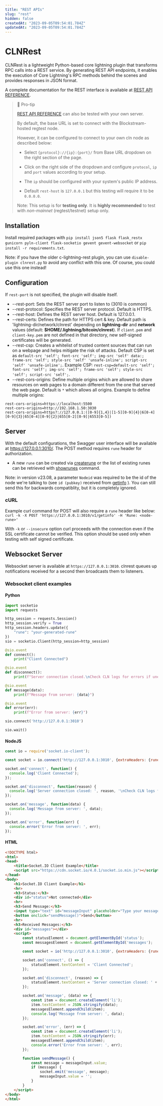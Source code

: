 ```yaml
---
title: "REST APIs"
slug: "rest"
hidden: false
createdAt: "2023-09-05T09:54:01.784Z"
updatedAt: "2023-09-05T09:54:01.784Z"
---
```


# CLNRest

CLNRest is a lightweight Python-based core lightning plugin that transforms RPC calls into a REST service. By generating REST API endpoints, it enables the execution of Core Lightning's RPC methods behind the scenes and provides responses in JSON format.

A complete documentation for the REST interface is available at [REST API REFERENCE](ref:get_list_methods_resource).


> 📘 Pro-tip
>
> [REST API REFERENCE](ref:get_list_methods_resource) can also be tested with your own server.
>
> By default, the base URL is set to connect with the Blockstream-hosted regtest node.
>
> However, it can be configured to connect to your own cln node as described below:
>
> - Select `{protocol}://{ip}:{port}/` from Base URL dropdown on the right section of the page.
>
> - Click on the right side of the dropdown and configure `protocol`, `ip` and `port` values according to your setup.
>
> - The `ip` should be configured with your system's public IP address.
>
> - Default `rest-host` is `127.0.0.1` but this testing will require it to be `0.0.0.0`.
>
> Note: This setup is for **testing only**. It is **highly recommended** to test with _non-mainnet_ (regtest/testnet) setup only.


## Installation

Install required packages with `pip install json5 flask flask_restx gunicorn pyln-client flask-socketio gevent gevent-websocket` or `pip install -r requirements.txt`.

Note: if you have the older c-lightning-rest plugin, you can use `disable-plugin clnrest.py` to avoid any conflict with this one.  Of course, you could use this one instead!

## Configuration

If `rest-port` is not specified, the plugin will disable itself.

- --rest-port: Sets the REST server port to listen to (3010 is common)
- --rest-protocol: Specifies the REST server protocol. Default is HTTPS.
- --rest-host: Defines the REST server host. Default is 127.0.0.1.
- --rest-certs: Defines the path for HTTPS cert & key. Default path is 'lightning-dir/network/clnrest' depending on **lightning-dir** and **network** values (default: **$HOME/.lightning/bitcoin/clnrest**). If `client.pem` and `client-key.pem` are not defined in that directory, new self-signed certificates will be generated.
- --rest-csp: Creates a whitelist of trusted content sources that can run on a webpage and helps mitigate the risk of attacks.
Default CSP is set as `default-src 'self'; font-src 'self'; img-src 'self' data:; frame-src 'self'; style-src 'self' 'unsafe-inline'; script-src 'self' 'unsafe-inline';`.
Example CSP: `rest-csp=default-src 'self'; font-src 'self'; img-src 'self'; frame-src 'self'; style-src 'self'; script-src 'self';`.
- --rest-cors-origins:   Define multiple origins which are allowed to share resources on web pages to a domain different from the one that served the web page. Default is `*` which allows all origins. Example to define multiple origins:

```
rest-cors-origins=https://localhost:5500
rest-cors-origins=http://192.168.1.50:3030
rest-cors-origins=https?://127.0.0.1:([0-9]{1,4}|[1-5][0-9]{4}|6[0-4][0-9]{3}|65[0-4][0-9]{2}|655[0-2][0-9]|6553[0-5])

```

## Server

With the default configurations, the Swagger user interface will be available at https://127.0.0.1:3010/. The POST method requires `rune` header for authorization.

- A new `rune` can be created via [createrune](https://docs.corelightning.org/reference/lightning-createrune) or the list of existing runes can be retrieved with [showrunes](https://docs.corelightning.org/reference/lightning-showrunes) command.

Note: in version v23.08, a parameter `Nodeid` was required to be the id of the node we're talking to (see `id (pubkey)` received from [getinfo](https://docs.corelightning.org/reference/lightning-getinfo) ).  You can still send this for backwards compatiblity, but it is completely ignored.

### cURL
Example curl command for POST will also require a `rune` header like below:
    `curl -k -X POST 'https://127.0.0.1:3010/v1/getinfo' -H 'Rune: <node-rune>'`

With `-k` or `--insecure` option curl proceeds with the connection even if the SSL certificate cannot be verified.
This option should be used only when testing with self signed certificate.

## Websocket Server
Websocket server is available at `https://127.0.0.1:3010`. clnrest queues up notifications received for a second then broadcasts them to listeners.

### Websocket client examples

#### Python

```python
import socketio
import requests

http_session = requests.Session()
http_session.verify = True
http_session.headers.update({
    "rune": "your-generated-rune"
})
sio = socketio.Client(http_session=http_session)

@sio.event
def connect():
    print("Client Connected")

@sio.event
def disconnect():
    print(f"Server connection closed.\nCheck CLN logs for errors if unexpected")

@sio.event
def message(data):
    print(f"Message from server: {data}")

@sio.event
def error(err):
    print(f"Error from server: {err}")

sio.connect('http://127.0.0.1:3010')

sio.wait()

```

#### NodeJS

```javascript
const io = require('socket.io-client');

const socket = io.connect('http://127.0.0.1:3010', {extraHeaders: {rune: "your-generated-rune"}});

socket.on('connect', function() {
  console.log('Client Connected');
});

socket.on('disconnect', function(reason) {
  console.log('Server connection closed: ', reason, '\nCheck CLN logs for errors if unexpected');
});

socket.on('message', function(data) {
  console.log('Message from server: ', data);
});

socket.on('error', function(err) {
  console.error('Error from server: ', err);
});

```

#### HTML

```html
<!DOCTYPE html>
<html>
<head>
    <title>Socket.IO Client Example</title>
    <script src="https://cdn.socket.io/4.0.1/socket.io.min.js"></script>
</head>
<body>
    <h1>Socket.IO Client Example</h1>
    <hr>
    <h3>Status:</h3>
    <div id="status">Not connected</div>
    <hr>
    <h3>Send Message:</h3>
    <input type="text" id="messageInput" placeholder="Type your message here">
    <button onclick="sendMessage()">Send</button>
    <hr>
    <h3>Received Messages:</h3>
    <div id="messages"></div>
    <script>
        const statusElement = document.getElementById('status');
        const messagesElement = document.getElementById('messages');

        const socket = io('http://127.0.0.1:3010', {extraHeaders: {rune: "your-generated-rune"}});

        socket.on('connect', () => {
            statusElement.textContent = 'Client Connected';
        });

        socket.on('disconnect', (reason) => {
            statusElement.textContent = 'Server connection closed: ' + reason + '\n Check CLN logs for errors if unexpected';
        });

        socket.on('message', (data) => {
            const item = document.createElement('li');
            item.textContent = JSON.stringify(data);
            messagesElement.appendChild(item);
            console.log('Message from server: ', data);
        });

        socket.on('error', (err) => {
            const item = document.createElement('li');
            item.textContent = JSON.stringify(err);
            messagesElement.appendChild(item);
            console.error('Error from server: ', err);
        });

        function sendMessage() {
            const message = messageInput.value;
            if (message) {
                socket.emit('message', message);
                messageInput.value = '';
            }
        }
    </script>
</body>
</html>

```
